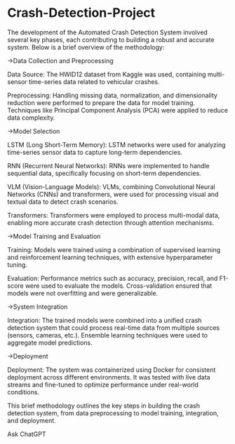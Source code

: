 # Crash-Detection-Project
The development of the Automated Crash Detection System involved several key phases, each contributing to building a robust and accurate system. Below is a brief overview of the methodology:

->Data Collection and Preprocessing

Data Source: The HWID12 dataset from Kaggle was used, containing multi-sensor time-series data related to vehicular crashes.

Preprocessing: Handling missing data, normalization, and dimensionality reduction were performed to prepare the data for model training. Techniques like Principal Component Analysis (PCA) were applied to reduce data complexity.

->Model Selection

LSTM (Long Short-Term Memory): LSTM networks were used for analyzing time-series sensor data to capture long-term dependencies.

RNN (Recurrent Neural Networks): RNNs were implemented to handle sequential data, specifically focusing on short-term dependencies.

VLM (Vision-Language Models): VLMs, combining Convolutional Neural Networks (CNNs) and transformers, were used for processing visual and textual data to detect crash scenarios.

Transformers: Transformers were employed to process multi-modal data, enabling more accurate crash detection through attention mechanisms.

->Model Training and Evaluation

Training: Models were trained using a combination of supervised learning and reinforcement learning techniques, with extensive hyperparameter tuning.

Evaluation: Performance metrics such as accuracy, precision, recall, and F1-score were used to evaluate the models. Cross-validation ensured that models were not overfitting and were generalizable.

->System Integration

Integration: The trained models were combined into a unified crash detection system that could process real-time data from multiple sources (sensors, cameras, etc.). Ensemble learning techniques were used to aggregate model predictions.

->Deployment

Deployment: The system was containerized using Docker for consistent deployment across different environments. It was tested with live data streams and fine-tuned to optimize performance under real-world conditions.

This brief methodology outlines the key steps in building the crash detection system, from data preprocessing to model training, integration, and deployment.









Ask ChatGPT
